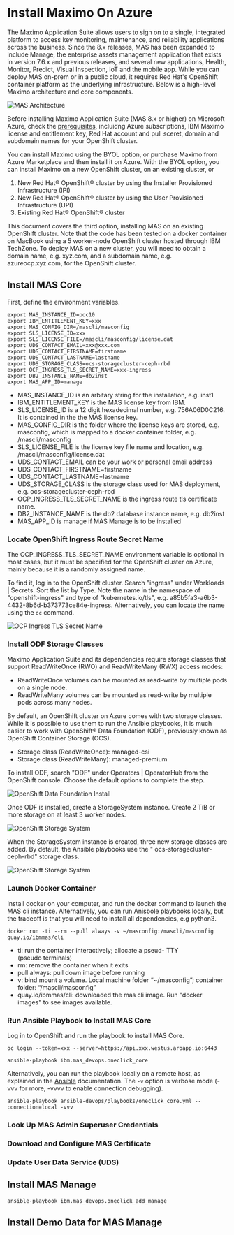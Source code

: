 # Install Maximo On Azure

The Maximo Application Suite allows users to sign on to a single, integrated platform to access key monitoring, maintenance, and
reliability applications across the business. Since the 8.x releases, MAS has been expanded to include Manage, the enterprise assets management application that exists in version 7.6.x and previous releases, and several new applications, Health, Monitor, Predict, Visual Inspection, IoT and the mobile app. While you can deploy MAS on-prem or in a public cloud, it requires Red Hat's OpenShift container platform as the underlying infrastructure. Below is a high-level Maximo architecture and core components.

![MAS Architecture](media/mas-architecture.png)

Before installing Maximo Application Suite (MAS 8.x or higher) on Microsoft Azure, check the [prerequisites](https://www.ibm.com/docs/en/mas-cd/continuous-delivery?topic=azure-overview), incluidng Azure subscriptions, IBM Maximo license and entitlement key, Red Hat account and pull sceret, domain and subdomain names for your OpenShift cluster.

You can install Maximo using the BYOL option, or purchase Maximo from Azure Marketplace and then install it on Azure. With the BYOL option, you can install Maximo on a new OpenShift cluster, on an existing cluster, or 
1. New Red Hat® OpenShift® cluster by using the Installer Provisioned Infrastructure (IPI)
2. New Red Hat® OpenShift® cluster by using the User Provisioned Infrastructure (UPI)
3. Existing Red Hat® OpenShift® cluster

This document covers the third option, installing MAS on an existing OpenShift cluster. Note that the code has been tested on a docker container on MacBook using a 5 worker-node OpenShift cluster hosted through IBM TechZone. To deploy MAS on a new cluster, you will need to obtain a domain name, e.g. xyz.com, and a subdomain name, e.g. azureocp.xyz.com, for the OpenShift cluster.

## Install MAS Core

First, define the environment variables. 

```
export MAS_INSTANCE_ID=poc10
export IBM_ENTITLEMENT_KEY=xxx
export MAS_CONFIG_DIR=/mascli/masconfig
export SLS_LICENSE_ID=xxx
export SLS_LICENSE_FILE=/mascli/masconfig/license.dat
export UDS_CONTACT_EMAIL=xxx@xxx.com
export UDS_CONTACT_FIRSTNAME=firstname
export UDS_CONTACT_LASTNAME=lastname
export UDS_STORAGE_CLASS=ocs-storagecluster-ceph-rbd
export OCP_INGRESS_TLS_SECRET_NAME=xxx-ingress
export DB2_INSTANCE_NAME=db2inst
export MAS_APP_ID=manage 
```

- MAS_INSTANCE_ID is an arbitary string for the installation, e.g. inst1 
- IBM_ENTITLEMENT_KEY is the MAS license key from IBM.
- SLS_LICENSE_ID is a 12 digit hexadecimal number, e.g. 756A06D0C216. It is contained in the the MAS license key.
- MAS_CONFIG_DIR is the folder where the license keys are stored, e.g. masconfig, which is mapped to a docker container folder, e.g. /mascli/masconfig
- SLS_LICENSE_FILE is the license key file name and location, e.g. /mascli/masconfig/license.dat
- UDS_CONTACT_EMAIL can be your work or personal email address
- UDS_CONTACT_FIRSTNAME=firstname
- UDS_CONTACT_LASTNAME=lastname
- UDS_STORAGE_CLASS is the storage class used for MAS deployment, e.g. ocs-storagecluster-ceph-rbd
- OCP_INGRESS_TLS_SECRET_NAME is the ingress route tls certificate name. 
- DB2_INSTANCE_NAME is the db2 database instance name, e.g. db2inst
- MAS_APP_ID is manage if MAS Manage is to be installed

### Locate OpenShift Ingress Route Secret Name

The OCP_INGRESS_TLS_SECRET_NAME environment variable is optional in most cases, but it must be specified for the OpenShift cluster on Azure, mainly because it is a randomly assigned name. 

To find it, log in to the OpenShift cluster. Search "ingress" under Workloads | Secrets. Sort the list by Type. Note the name in the namespace of "openshift-ingress" and type of "kubernetes.io/tls", e.g. a85b5fa3-a6b3-4432-8b6d-b373773ce84e-ingress. Alternatively, you can locate the name using the `oc` command.

![OCP Ingress TLS Secret Name](media/ocp-ingress-tls-secret-name.png)

### Install ODF Storage Classes

Maximo Application Suite and its dependencies require storage classes that support ReadWriteOnce (RWO) and ReadWriteMany (RWX) access modes:
  - ReadWriteOnce volumes can be mounted as read-write by multiple pods on a single node.
  - ReadWriteMany volumes can be mounted as read-write by multiple pods across many nodes.

By default, an OpenShift cluster on Azure comes with two storage classes. While it is possible to use them to run the Ansible playbooks, it is much easier to work with OpenShift® Data Foundation (ODF), previously known as OpenShift Container Storage (OCS). 

  - Storage class (ReadWriteOnce): managed-csi
  - Storage class (ReadWriteMany): managed-premium

To install ODF, search "ODF" under Operators | OperatorHub from the OpenShift console. Choose the default options to complete the step. 

![OpenShift Data Foundation Install](media/ocp-odf-install.png)

Once ODF is installed, create a StorageSystem instance. Create 2 TiB or more storage on at least 3 worker nodes.

![OpenShift Storage System](media/odf-storage-system.png)

When the StorageSystem instance is created, three new storage classes are added. By default, the Ansible playbooks use the "
ocs-storagecluster-ceph-rbd" storage class.

![OpenShift Storage System](media/ocp-storage-classes.png)

### Launch Docker Container

Install docker on your computer, and run the docker command to launch the MAS cli instance. Alternatively, you can run Anisbole playbooks locally, but the tradeoff is that you will need to install all dependencies, e.g python3. 

```
docker run -ti --rm --pull always -v ~/masconfig:/mascli/masconfig quay.io/ibmmas/cli
```

- ti: run the container interactively; allocate a pseud- TTY (pseudo terminals)​
- rm: remove the container when it exits​
- pull always: pull down image before running​
- v: bind mount a volume. Local machine folder “~/masconfig”; container folder: “/mascli/masconfig”​
- quay.io/ibmmas/cli: downloaded the mas cli image. Run "docker images" to see images available.

### Run Ansible Playbook to Install MAS Core

Log in to OpenShift and run the playbook to install MAS Core. 

```
oc login --token=xxx --server=https://api.xxx.westus.aroapp.io:6443

ansible-playbook ibm.mas_devops.oneclick_core

```

Alternatively, you can run the playbook locally on a remote host, as explained in the [Ansible](https://docs.ansible.com/ansible/latest/playbook_guide/playbooks_delegation.html) documentation. The `-v` option is verbose mode (-vvv for more, -vvvv to enable connection debugging).

```
ansible-playbook ansible-devops/playbooks/oneclick_core.yml --connection=local -vvv
```

### Look Up MAS Admin Superuser Credentials


### Download and Configure MAS Certificate


### Update User Data Service (UDS)

## Install MAS Manage

```
ansible-playbook ibm.mas_devops.oneclick_add_manage
```

## Install Demo Data for MAS Manage



